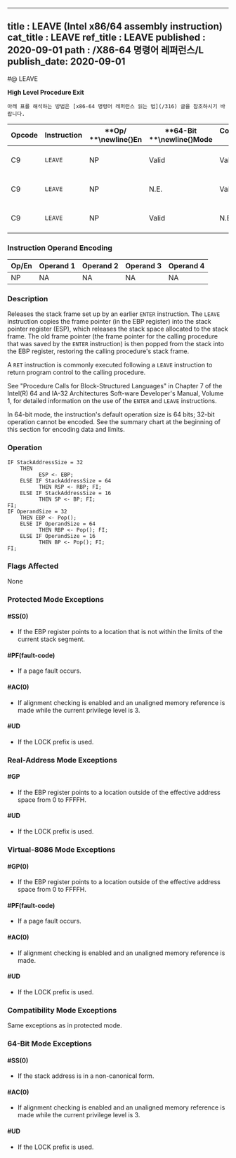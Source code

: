 ----------------------------
title : LEAVE (Intel x86/64 assembly instruction)
cat_title : LEAVE
ref_title : LEAVE
published : 2020-09-01
path : /X86-64 명령어 레퍼런스/L
publish_date: 2020-09-01
----------------------------


#@ LEAVE

**High Level Procedure Exit**

```lec-info
아래 표를 해석하는 방법은 [x86-64 명령어 레퍼런스 읽는 법](/316) 글을 참조하시기 바랍니다.
```

|**Opcode**|**Instruction**|**Op/ **\newline{}**En**|**64-Bit **\newline{}**Mode**|**Compat/**\newline{}**Leg Mode**|**Description**|
|----------|---------------|------------------------|-----------------------------|---------------------------------|---------------|
|C9|`LEAVE` |NP|Valid|Valid|Set SP to BP, then pop BP.|
|C9|`LEAVE` |NP|N.E.|Valid|Set ESP to EBP, then pop EBP.|
|C9|`LEAVE` |NP|Valid|N.E.|Set RSP to RBP, then pop RBP.|
### Instruction Operand Encoding


|Op/En|Operand 1|Operand 2|Operand 3|Operand 4|
|-----|---------|---------|---------|---------|
|NP|NA|NA|NA|NA|
### Description


Releases the stack frame set up by an earlier `ENTER` instruction. The `LEAVE` instruction copies the frame pointer (in the EBP register) into the stack pointer register (ESP), which releases the stack space allocated to the stack frame. The old frame pointer (the frame pointer for the calling procedure that was saved by the `ENTER` instruction) is then popped from the stack into the EBP register, restoring the calling procedure's stack frame. 

A `RET` instruction is commonly executed following a `LEAVE` instruction to return program control to the calling procedure.

See "Procedure Calls for Block-Structured Languages" in Chapter 7 of the Intel(R) 64 and IA-32 Architectures Soft-ware Developer's Manual, Volume 1, for detailed information on the use of the `ENTER` and `LEAVE` instructions.

In 64-bit mode, the instruction's default operation size is 64 bits; 32-bit operation cannot be encoded. See the summary chart at the beginning of this section for encoding data and limits.


### Operation

```info-verb
IF StackAddressSize = 32
    THEN
          ESP <- EBP;
    ELSE IF StackAddressSize = 64
          THEN RSP <- RBP; FI;
    ELSE IF StackAddressSize = 16
          THEN SP <- BP; FI;
FI;
IF OperandSize = 32
    THEN EBP <- Pop();
    ELSE IF OperandSize = 64
          THEN RBP <- Pop(); FI;
    ELSE IF OperandSize = 16
          THEN BP <- Pop(); FI;
FI;
```
### Flags Affected


None


### Protected Mode Exceptions

#### #SS(0)
* If the EBP register points to a location that is not within the limits of the current stack segment.

#### #PF(fault-code)
* If a page fault occurs.

#### #AC(0)
* If alignment checking is enabled and an unaligned memory reference is made while the current privilege level is 3.

#### #UD
* If the LOCK prefix is used.

### Real-Address Mode Exceptions

#### #GP
* If the EBP register points to a location outside of the effective address space from 0 to FFFFH.

#### #UD
* If the LOCK prefix is used.

### Virtual-8086 Mode Exceptions

#### #GP(0)
* If the EBP register points to a location outside of the effective address space from 0 to FFFFH.

#### #PF(fault-code)
* If a page fault occurs.

#### #AC(0)
* If alignment checking is enabled and an unaligned memory reference is made.

#### #UD
* If the LOCK prefix is used.

### Compatibility Mode Exceptions



Same exceptions as in protected mode.


### 64-Bit Mode Exceptions

#### #SS(0)
* If the stack address is in a non-canonical form.

#### #AC(0)
* If alignment checking is enabled and an unaligned memory reference is made while the current privilege level is 3.

#### #UD
* If the LOCK prefix is used.
